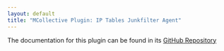 ```yaml
---
layout: default
title: "MCollective Plugin: IP Tables Junkfilter Agent"
---
```


The documentation for this plugin can be found in its [GitHub Repository](https://github.com/puppetlabs/mcollective-iptables-agent#readme)
